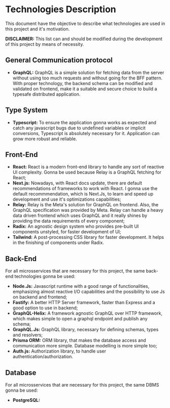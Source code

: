 # Technologies Description

This document have the objective to describe what technologies are used in this project and it's motivation.

**DISCLAIMER:** This list can and should be modified during the development of this project by means of necessity.

## General Communication protocol

- **GraphQL:** GraphQL is a simple solution for fetching data from the server without using too much requests and without going for the BFF pattern. With proper technology, the backend schema can be modified and validated on frontend, make it a suitable and secure choice to build a typesafe distributed application.

## Type System

- **Typescript:** To ensure the application gonna works as expected and catch any javascript bugs due to undefined variables or implicit conversions, Typescript is absolutely necessary for it. Application can grow more robust and reliable.

## Front-End

- **React:** React is a modern front-end library to handle any sort of reactive UI complexity. Gonna be used because Relay is a GraphQL fetching for React;
- **Next.js:** Nowadays, with React docs update, there are default recommendations of frameworks to work with React. I gonna use the default recommmendation, which is Next.Js, to learn and speed up development and use it's optimizations capabilities;
- **Relay:** Relay is the Meta's solution for GraphQL on frontend. Also, the GraphQL specification was provided by Meta. Relay can handle a heavy data driven frontend which uses GraphQL and it really shines by providing the data requirements of every component;
- **Radix:** An agnostic design system who provides pre-built UI components unstyled, for faster development of UI;
- **Tailwind:** A post-processing CSS library for faster development. It helps in the finishing of components under Radix.

## Back-End

For all microsservices that are necessary for this project, the same back-end technologies gonna be used:

- **Node.Js:** Javascript runtime with a good range of functionalities, emphasizing almost reactive I/O capabilities and the possibility to use Js on backend and frontend;
- **Fastify:** A better HTTP Server framework, faster than Express and a good option to use in backend;
- **GraphQL-Helix:** A framework agnostic GraphQL over HTTP framework, which makes simple to open a graphql endpoint and publish any schema;
- **GraphQL.Js:** GraphQL library, necessary for defining schemas, types and resolvers;
- **Prisma ORM:** ORM library, that makes the database access and communication more simple. Database modelling is more simple too;
- **Auth.js:** Authorization library, to handle user authentication/authorization.

## Database

For all microsservices that are necessary for this project, the same DBMS gonna be used:

- **PostgreSQL:**
